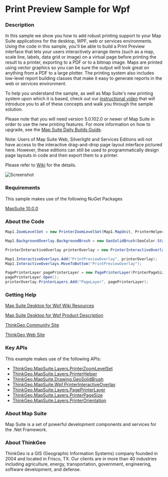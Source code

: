 # Print Preview Sample for Wpf

### Description
In this sample we show you how to add robust printing support to your Map Suite applications for the desktop, WPF, web or services environments. Using the code in this sample, you'll be able to build a Print Preview interface that lets your users interactively arrange items (such as a map, scale line, labels, data grid or image) on a virtual page before printing the result to a printer, exporting to a PDF or to a bitmap image. Maps are printed using vector graphics so you can be sure the output will look great on anything from a PDF to a large plotter. The printing system also includes low-level report building classes that make it easy to generate reports in the web or services environment. 

To help you understand the sample, as well as Map Suite's new printing system upon which it is based, check out our [instructional video](http://download.thinkgeo.com/Videos/Wiki/MapSuitePrintingSystemIntroduction.wmv) that will introduce you to all of these concepts and walk you through the sample solution. 

Please note that you will need version 5.0.102.0 or newer of Map Suite in order to use the new printing features. For more information on how to upgrade, see the [Map Suite Daily Builds Guide](http://wiki.thinkgeo.com/wiki/map_suite_daily_builds_guide). 

Note: Users of Map Suite Web, Silverlight and Services Editions will not have access to the interactive drag-and-drop page layout interface pictured here. However, these editions can still be used to programmatically design page layouts in code and then export them to a printer.

Please refer to [Wiki](http://wiki.thinkgeo.com/wiki/map_suite_desktop_for_wpf) for the details.

![Screenshot](https://github.com/ThinkGeo/PrintPreviewSample-ForWpf/blob/master/Screenshot.png)

### Requirements
This sample makes use of the following NuGet Packages

[MapSuite 10.0.0](https://www.nuget.org/packages?q=ThinkGeo)

### About the Code
```csharp
Map1.ZoomLevelSet = new PrinterZoomLevelSet(Map1.MapUnit, PrinterHelper.GetPointsPerGeographyUnit(Map1.MapUnit));

Map1.BackgroundOverlay.BackgroundBrush = new GeoSolidBrush(GeoColor.StandardColors.LightGray);

PrinterInteractiveOverlay printerOverlay = new PrinterInteractiveOverlay();

Map1.InteractiveOverlays.Add("PrintPreviewOverlay", printerOverlay);
Map1.InteractiveOverlays.MoveToBottom("PrintPreviewOverlay");

PagePrinterLayer pagePrinterLayer = new PagePrinterLayer(PrinterPageSize.AnsiA, PrinterOrientation.Portrait);
pagePrinterLayer.Open();
printerOverlay.PrinterLayers.Add("PageLayer", pagePrinterLayer);
```
### Getting Help

[Map Suite Desktop for Wpf Wiki Resources](http://wiki.thinkgeo.com/wiki/map_suite_desktop_for_wpf)

[Map Suite Desktop for Wpf Product Description](https://thinkgeo.com/ui-controls#desktop-platforms)

[ThinkGeo Community Site](http://community.thinkgeo.com/)

[ThinkGeo Web Site](http://www.thinkgeo.com)

### Key APIs
This example makes use of the following APIs:

- [ThinkGeo.MapSuite.Layers.PrinterZoomLevelSet](http://wiki.thinkgeo.com/wiki/api/thinkgeo.mapsuite.layers.printerzoomlevelset)
- [ThinkGeo.MapSuite.Layers.PrinterHelper](http://wiki.thinkgeo.com/wiki/api/thinkgeo.mapsuite.layers.printerhelper)
- [ThinkGeo.MapSuite.Drawing.GeoSolidBrush](http://wiki.thinkgeo.com/wiki/api/thinkgeo.mapsuite.drawing.geosolidbrush)
- [ThinkGeo.MapSuite.Wpf.PrinterInteractiveOverlay](http://wiki.thinkgeo.com/wiki/api/thinkgeo.mapsuite.wpf.printerinteractiveoverlay)
- [ThinkGeo.MapSuite.Layers.PagePrinterLayer](http://wiki.thinkgeo.com/wiki/api/thinkgeo.mapsuite.layers.pageprinterlayer)
- [ThinkGeo.MapSuite.Layers.PrinterPageSize](http://wiki.thinkgeo.com/wiki/api/thinkgeo.mapsuite.layers.printerpagesize)
- [ThinkGeo.MapSuite.Layers.PrinterOrientation](http://wiki.thinkgeo.com/wiki/api/thinkgeo.mapsuite.layers.printerorientation)

### About Map Suite
Map Suite is a set of powerful development components and services for the .Net Framework.

### About ThinkGeo
ThinkGeo is a GIS (Geographic Information Systems) company founded in 2004 and located in Frisco, TX. Our clients are in more than 40 industries including agriculture, energy, transportation, government, engineering, software development, and defense.
